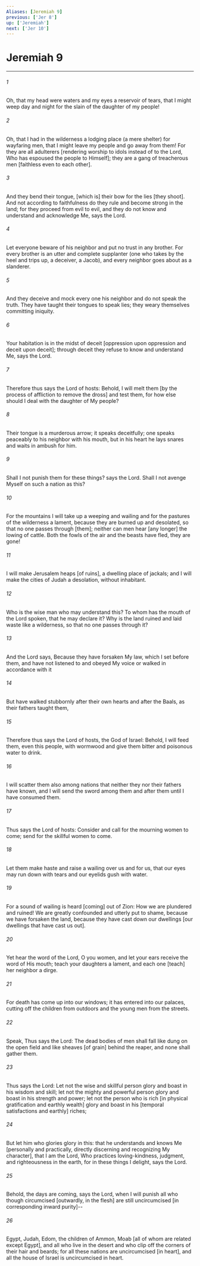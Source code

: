 ```yaml
---
Aliases: [Jeremiah 9]
previous: ['Jer 8']
up: ['Jeremiah']
next: ['Jer 10']
---
```

# Jeremiah 9

***


###### 1 


Oh, that my head were waters and my eyes a reservoir of tears, that I might weep day and night for the slain of the daughter of my people! 


###### 2 


Oh, that I had in the wilderness a lodging place (a mere shelter) for wayfaring men, that I might leave my people and go away from them! For they are all adulterers [rendering worship to idols instead of to the Lord, Who has espoused the people to Himself]; they are a gang of treacherous men [faithless even to each other]. 


###### 3 


And they bend their tongue, [which is] their bow for the lies [they shoot]. And not according to faithfulness do they rule and become strong in the land; for they proceed from evil to evil, and they do not know and understand and acknowledge Me, says the Lord. 


###### 4 


Let everyone beware of his neighbor and put no trust in any brother. For every brother is an utter and complete supplanter (one who takes by the heel and trips up, a deceiver, a Jacob), and every neighbor goes about as a slanderer. 


###### 5 


And they deceive and mock every one his neighbor and do not speak the truth. They have taught their tongues to speak lies; they weary themselves committing iniquity. 


###### 6 


Your habitation is in the midst of deceit [oppression upon oppression and deceit upon deceit]; through deceit they refuse to know and understand Me, says the Lord. 


###### 7 


Therefore thus says the Lord of hosts: Behold, I will melt them [by the process of affliction to remove the dross] and test them, for how else should I deal with the daughter of My people? 


###### 8 


Their tongue is a murderous arrow; it speaks deceitfully; one speaks peaceably to his neighbor with his mouth, but in his heart he lays snares and waits in ambush for him. 


###### 9 


Shall I not punish them for these things? says the Lord. Shall I not avenge Myself on such a nation as this? 


###### 10 


For the mountains I will take up a weeping and wailing and for the pastures of the wilderness a lament, because they are burned up and desolated, so that no one passes through [them]; neither can men hear [any longer] the lowing of cattle. Both the fowls of the air and the beasts have fled, they are gone! 


###### 11 


I will make Jerusalem heaps [of ruins], a dwelling place of jackals; and I will make the cities of Judah a desolation, without inhabitant. 


###### 12 


Who is the wise man who may understand this? To whom has the mouth of the Lord spoken, that he may declare it? Why is the land ruined and laid waste like a wilderness, so that no one passes through it? 


###### 13 


And the Lord says, Because they have forsaken My law, which I set before them, and have not listened to and obeyed My voice or walked in accordance with it 


###### 14 


But have walked stubbornly after their own hearts and after the Baals, as their fathers taught them, 


###### 15 


Therefore thus says the Lord of hosts, the God of Israel: Behold, I will feed them, even this people, with wormwood and give them bitter and poisonous water to drink. 


###### 16 


I will scatter them also among nations that neither they nor their fathers have known, and I will send the sword among them and after them until I have consumed them. 


###### 17 


Thus says the Lord of hosts: Consider and call for the mourning women to come; send for the skillful women to come. 


###### 18 


Let them make haste and raise a wailing over us and for us, that our eyes may run down with tears and our eyelids gush with water. 


###### 19 


For a sound of wailing is heard [coming] out of Zion: How we are plundered and ruined! We are greatly confounded and utterly put to shame, because we have forsaken the land, because they have cast down our dwellings [our dwellings that have cast us out]. 


###### 20 


Yet hear the word of the Lord, O you women, and let your ears receive the word of His mouth; teach your daughters a lament, and each one [teach] her neighbor a dirge. 


###### 21 


For death has come up into our windows; it has entered into our palaces, cutting off the children from outdoors and the young men from the streets. 


###### 22 


Speak, Thus says the Lord: The dead bodies of men shall fall like dung on the open field and like sheaves [of grain] behind the reaper, and none shall gather them. 


###### 23 


Thus says the Lord: Let not the wise and skillful person glory and boast in his wisdom and skill; let not the mighty and powerful person glory and boast in his strength and power; let not the person who is rich [in physical gratification and earthly wealth] glory and boast in his [temporal satisfactions and earthly] riches; 


###### 24 


But let him who glories glory in this: that he understands and knows Me [personally and practically, directly discerning and recognizing My character], that I am the Lord, Who practices loving-kindness, judgment, and righteousness in the earth, for in these things I delight, says the Lord. 


###### 25 


Behold, the days are coming, says the Lord, when I will punish all who though circumcised [outwardly, in the flesh] are still uncircumcised [in corresponding inward purity]-- 


###### 26 


Egypt, Judah, Edom, the children of Ammon, Moab [all of whom are related except Egypt], and all who live in the desert and who clip off the corners of their hair and beards; for all these nations are uncircumcised [in heart], and all the house of Israel is uncircumcised in heart.
